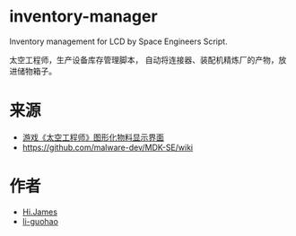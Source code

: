 # inventory-manager
Inventory management for LCD by Space Engineers Script.

太空工程师，生产设备库存管理脚本， 自动将连接器、装配机精炼厂的产物，放进储物箱子。

# 来源

- [游戏《太空工程师》图形化物料显示界面](https://www.bilibili.com/read/cv27778300/)
- <https://github.com/malware-dev/MDK-SE/wiki>

# 作者

- [Hi.James](https://space.bilibili.com/368005035)
- [li-guohao](https://github.com/li-guohao)
